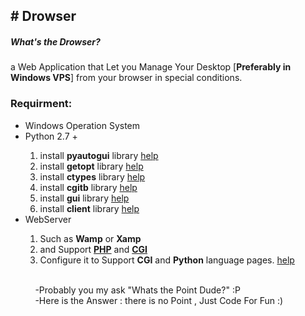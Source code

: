 <h2># Drowser</h2>
<h5>What's the Drowser?</h5>a Web Application that Let you Manage Your Desktop [<b>Preferably in Windows VPS</b>] from your browser in special conditions.<br>
<h3>Requirment:</h3>
<ul>
<li>Windows Operation System</li>
<li>Python 2.7 +</li>
<ol>
<li>install <b>pyautogui</b> library <a href='https://www.google.com/search?q=install puautogui library in python by pip'>help</a></li>
<li>install <b>getopt</b> library <a href='https://www.google.com/search?q=install getopt library in python by pip'>help</a></li>
<li>install <b>ctypes</b> library <a href='https://www.google.com/search?q=install ctypes library in python by pip'>help</a></li>
<li>install <b>cgitb</b> library <a href='https://www.google.com/search?q=install cgitb library in python by pip'>help</a></li>
<li>install <b>gui</b> library <a href='https://www.google.com/search?q=install gui library in python by pip'>help</a></li>
<li>install <b>client</b> library <a href='https://www.google.com/search?q=install client library in python by pip'>help</a></li>
</ol>
<li>WebServer</li>
<ol>
<li>Such as <b>Wamp</b> or <b>Xamp</b></li>
<li>and Support <b><a href='http://php.net'>PHP</a></b> and <b><a href='https://www.w3.org/CGI/'>CGI</a></b></li>
<li>Configure it to Support <b>CGI</b> and <b>Python</b> language pages. <a href='https://www.google.com/search?q=Configure CGI and Python in Wamp'>help</a></li>

</ul>


<br>
&nbsp&nbsp&nbsp&nbsp&nbsp&nbsp&nbsp&nbsp&nbsp&nbsp-Probably you my ask "Whats the Point Dude?" :P<br>
&nbsp&nbsp&nbsp&nbsp&nbsp&nbsp&nbsp&nbsp&nbsp&nbsp-Here is the Answer : there is no Point , Just Code For Fun :)
